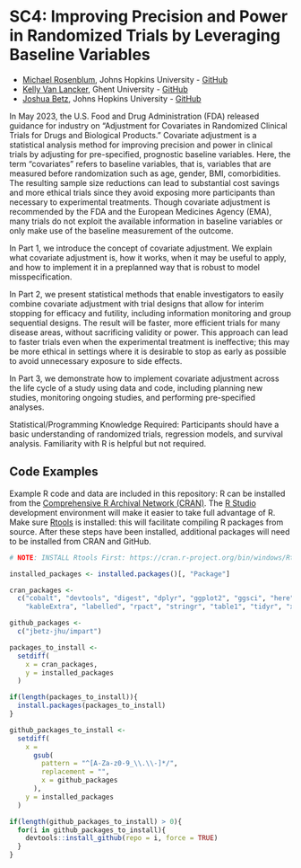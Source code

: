 
<!-- README.md is generated from README.Rmd. Please edit that file -->

# SC4: Improving Precision and Power in Randomized Trials by Leveraging Baseline Variables

- [Michael Rosenblum](https://mrosenblumbiostat.wordpress.com/), Johns
  Hopkins University - [GitHub](https://github.com/mrosenblum)
- [Kelly Van Lancker](https://kellyvanlancker.com/), Ghent University -
  [GitHub](https://github.com/kelvlanc)
- [Joshua Betz](https://publichealth.jhu.edu/faculty/2679/joshua-betz),
  Johns Hopkins University - [GitHub](https://github.com/jbetz-jhu)

In May 2023, the U.S. Food and Drug Administration (FDA) released
guidance for industry on “Adjustment for Covariates in Randomized
Clinical Trials for Drugs and Biological Products.” Covariate adjustment
is a statistical analysis method for improving precision and power in
clinical trials by adjusting for pre-specified, prognostic baseline
variables. Here, the term “covariates” refers to baseline variables,
that is, variables that are measured before randomization such as age,
gender, BMI, comorbidities. The resulting sample size reductions can
lead to substantial cost savings and more ethical trials since they
avoid exposing more participants than necessary to experimental
treatments. Though covariate adjustment is recommended by the FDA and
the European Medicines Agency (EMA), many trials do not exploit the
available information in baseline variables or only make use of the
baseline measurement of the outcome.

In Part 1, we introduce the concept of covariate adjustment. We explain
what covariate adjustment is, how it works, when it may be useful to
apply, and how to implement it in a preplanned way that is robust to
model misspecification.

In Part 2, we present statistical methods that enable investigators to
easily combine covariate adjustment with trial designs that allow for
interim stopping for efficacy and futility, including information
monitoring and group sequential designs. The result will be faster, more
efficient trials for many disease areas, without sacrificing validity or
power. This approach can lead to faster trials even when the
experimental treatment is ineffective; this may be more ethical in
settings where it is desirable to stop as early as possible to avoid
unnecessary exposure to side effects.

In Part 3, we demonstrate how to implement covariate adjustment across
the life cycle of a study using data and code, including planning new
studies, monitoring ongoing studies, and performing pre-specified
analyses.

Statistical/Programming Knowledge Required: Participants should have a
basic understanding of randomized trials, regression models, and
survival analysis. Familiarity with R is helpful but not required.

## Code Examples

Example R code and data are included in this repository: R can be
installed from the [Comprehensive R Archival Network
(CRAN)](https://cran.r-project.org/). The [R
Studio](https://rstudio.com/) development environment will make it
easier to take full advantage of R. Make sure
[Rtools](https://cran.r-project.org/bin/windows/Rtools/) is installed:
this will facilitate compiling R packages from source. After these steps
have been installed, additional packages will need to be installed from
CRAN and GitHub.

``` r
# NOTE: INSTALL Rtools First: https://cran.r-project.org/bin/windows/Rtools/

installed_packages <- installed.packages()[, "Package"]

cran_packages <-
  c("cobalt", "devtools", "digest", "dplyr", "ggplot2", "ggsci", "here",
    "kableExtra", "labelled", "rpact", "stringr", "table1", "tidyr", "xfun")

github_packages <-
  c("jbetz-jhu/impart")

packages_to_install <-
  setdiff(
    x = cran_packages,
    y = installed_packages
  )

if(length(packages_to_install)){
  install.packages(packages_to_install)
}

github_packages_to_install <-
  setdiff(
    x = 
      gsub(
        pattern = "^[A-Za-z0-9_\\.\\-]*/",
        replacement = "",
        x = github_packages
      ),
    y = installed_packages
  )

if(length(github_packages_to_install) > 0){
  for(i in github_packages_to_install){
    devtools::install_github(repo = i, force = TRUE)
  }
}
```
